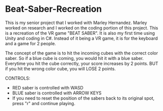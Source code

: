 # Beat-Saber-Recreation
This is my senior project that I worked with Marley Hernandez. Marley worked on research and I worked on the coding portion of this project.
This is a recreation of the VR game "BEAT SABER". It is also my first time using Unity and coding in C#.
Instead of it being a VR game, it is for the keyboard and a game for 2 people. 

The concept of the game is to hit the incoming cubes with the correct color saber. So if a blue cube is coming, you would hit it with a blue saber. Everytime you hit the cube correctly, your score increases by 2 points. BUT if you hit the wrong color cube, you will LOSE 2 points. 

CONTROLS:
- RED saber is controlled with WASD
- BLUE saber is controlled with ARROW KEYS
- If you need to reset the position of the sabers back to its original spot, press "r" and continue playing.
